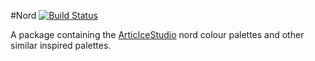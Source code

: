 #Nord
[![Build Status](https://travis-ci.org/jkaupp/nord.svg?branch=master)](https://travis-ci.org/jkaupp/nord)

A package containing the [ArticIceStudio](https://git.io/nord) nord colour palettes and other similar inspired palettes.



